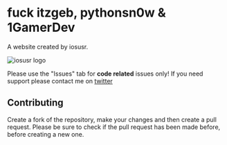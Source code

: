 # fuck itzgeb, pythonsn0w & 1GamerDev

A website created by iosusr.

![iosusr logo](https://github.com/osxusr/osxusr.github.io/blob/master/Icon.png)

Please use the "Issues" tab for **code related** issues only! If you need support please contact me on [twitter](https://twitter.com/iosusr)

## Contributing

Create a fork of the repository, make your changes and then create a pull request.
Please be sure to check if the pull request has been made before, before creating a new one.

